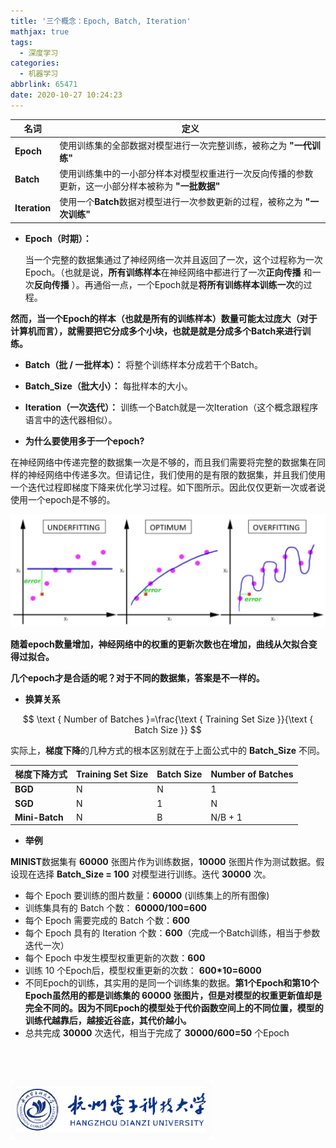 ```yaml
---
title: '三个概念：Epoch, Batch, Iteration'
mathjax: true
tags:
  - 深度学习
categories:
  - 机器学习
abbrlink: 65471
date: 2020-10-27 10:24:23
---
```


| <center>名词</center> | <center>定义</center>                                        |
| :-------------------- | :----------------------------------------------------------- |
| **Epoch**             | 使用训练集的全部数据对模型进行一次完整训练，被称之为 **"一代训练"** |
| **Batch**             | 使用训练集中的一小部分样本对模型权重进行一次反向传播的参数更新，这一小部分样本被称为 **"一批数据"** |
| **Iteration**         | 使用一个**Batch**数据对模型进行一次参数更新的过程，被称之为 **"一次训练"** |

<!-- more -->

- **Epoch（时期）：**

  当一个完整的数据集通过了神经网络一次并且返回了一次，这个过程称为一次Epoch。（也就是说，**所有训练样本**在神经网络中都进行了一次**正向传播** 和一次**反向传播** ）。再通俗一点，一个Epoch就是**将所有训练样本训练一次**的过程。

**然而，当一个Epoch的样本（也就是所有的训练样本）数量可能太过庞大（对于计算机而言），就需要把它分成多个小块，也就是就是分成多个Batch来进行训练。**

- **Batch（批 / 一批样本）：**
   将整个训练样本分成若干个Batch。
- **Batch_Size（批大小）：**
   每批样本的大小。
- **Iteration（一次迭代）：**
   训练一个Batch就是一次Iteration（这个概念跟程序语言中的迭代器相似）。

- **为什么要使用多于一个epoch?**

在神经网络中传递完整的数据集一次是不够的，而且我们需要将完整的数据集在同样的神经网络中传递多次。但请记住，我们使用的是有限的数据集，并且我们使用一个迭代过程即梯度下降来优化学习过程。如下图所示。因此仅仅更新一次或者说使用一个epoch是不够的。

![image-20201027115950692](../../../images/三个概念：Epoch-Batch-Iteration/image-20201027115950692.png)

**随着epoch数量增加，神经网络中的权重的更新次数也在增加，曲线从欠拟合变得过拟合。**

**几个epoch才是合适的呢？对于不同的数据集，答案是不一样的。**

- **换算关系**

$$
\text { Number of Batches }=\frac{\text { Training Set Size }}{\text { Batch Size }}
$$

实际上，**梯度下降**的几种方式的根本区别就在于上面公式中的 **Batch_Size** 不同。

| 梯度下降方式   | Training Set Size | Batch Size | Number of Batches |
| -------------- | ----------------- | ---------- | ----------------- |
| **BGD**        | N                 | N          | 1                 |
| **SGD**        | N                 | 1          | N                 |
| **Mini-Batch** | N                 | B          | N/B + 1           |

- **举例**

**MINIST**数据集有 **60000** 张图片作为训练数据，**10000** 张图片作为测试数据。假设现在选择 **Batch_Size = 100** 对模型进行训练。迭代  **30000** 次。

- 每个 Epoch 要训练的图片数量：**60000** (训练集上的所有图像)
- 训练集具有的 Batch 个数： **60000/100=600**
- 每个 Epoch 需要完成的 Batch 个数：**600**
- 每个 Epoch 具有的 Iteration 个数：**600**（完成一个Batch训练，相当于参数迭代一次）
- 每个 Epoch 中发生模型权重更新的次数：**600**
- 训练 10 个Epoch后，模型权重更新的次数： **600\*10=6000**
- 不同Epoch的训练，其实用的是同一个训练集的数据。**第1个Epoch和第10个Epoch虽然用的都是训练集的 60000 张图片，但是对模型的权重更新值却是完全不同的。因为不同Epoch的模型处于代价函数空间上的不同位置，模型的训练代越靠后，越接近谷底，其代价越小。**
- 总共完成 **30000** 次迭代，相当于完成了 **30000/600=50** 个Epoch

<br>

<br>

<br>

<img src="../../../images/序列模型中的注意力机制/HDU_LOGO.png" alt="HDU_LOGO" style="zoom:50%;" />